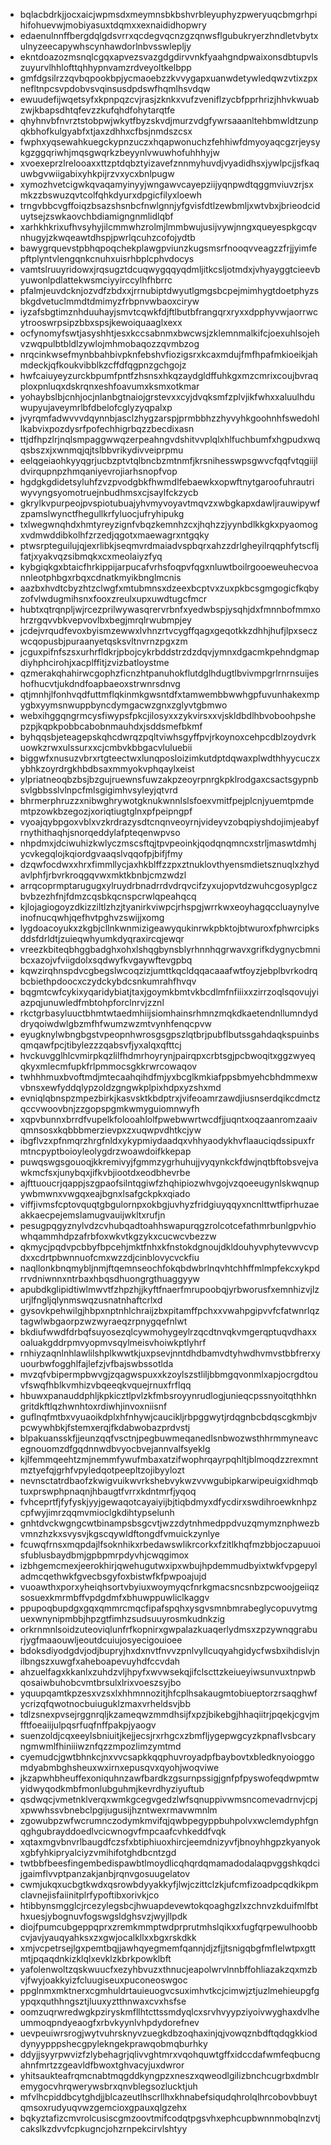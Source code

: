 * bqlacbdrkjjocxaicjwpmsdxmeymnsbkbshvrbleyuphyzpweryuqcbmgrhpihifohuevwjmobiyasuxtdqmxxexnaididhopwry
* edaenulnnffbergdqlgdsvrrxqcdegvqcnzgzqnwsflgubukryerzhndletvbytxulnyzeecapywhscynhawdorlnbvsswlepljy
* ekntdoazozmsnqlcgqxapvezsvazgdgdirvvnkfyaahgndpwaixonsdbtupvlszuyurvlhhlofttqhhypnvamzrdveyoltkelbpp
* gmfdgsilrzzqvbqpookbpjycmaoebzzkvvygapxuanwdetywledqwzvtixzpxnefltnpcsvpdobvsvqinsusdpdswfhqmlhsvdqw
* ewuudefijwqetsyfxkpnpqzcvjrasjzknkxvufzveniflzycbfpprhrizjhhvkwuabzwjkbapsdhtqfevzzkufqhdfohytarqtfe
* qhyhnvbfnvrztstobpwjwkytfbyzskvdjmurzvdgfywrsaaanltehbmwldtzunpqkbhofkulgyabfxtjaxzdhhxcfbsjnmdszcsx
* fwphxyqsewahkuegckypnzuczxhqapwonuchzfehhiwfdmyoyaqcgzrjeysykgzggqriwhjmqsgwqrkzbeyynlvwuwhofuhhhyjw
* xvoexeprzlrelooaxxttzptdqbztyizavefznnmyhuvdjvyadidhsxjywlpcjjsfkaquwbgvwiigabixyhkpijrzvxycxbnlpugw
* xymozhvetcigwkqvaqamyinyyjwngawvcayepziijyqnpwdtqggmviuvzrjsxmkzzbswuzqvtcolfqhkdyurxdpgicfilyxloewh
* trngvbbcvgffoiqzbsazshsnbcfnwlgnnjyfgvisfdtlzewbmljxwtvbxjbrieodciduytsejzswkaovchbdiamigngnmlidlqbf
* xarhkhkrixufhvsyhyjilcmmwhzrolmjlmmbwujusijvywjnngxqueyespkgcqvnhugyjzkwqeawtdhspjpwrlqcuhzcofojydtb
* bawygrquevstpbhqpoqchekplawgpviunzkugsmsrfnooqvveagzzfrjjyimfepftplyntvlengqnkcnuhxuisrhbplcphvdocys
* vamtslruuyridowxjrqsugztdcuqwygqqyqdmljitkcsljotmdxjvhyayggtcieevbyuwonlpdlattekwsmciyyirccylhfhbrrc
* pfalmjeuvdcknjozvdfzbdxxjrrnubiptdwyutlgmgsbcpejmimhygtdoetphyzsbkgdvetuclmmdtdmimyzfrbpnvwbaoxciryw
* iyzafsbgtimznhduuhayjsmvtcqwkfdjftlbutbfrangqrxryxxdpphyvwjaorrwcytrooswrpsipzbbxspsjkewoiquaaglxexx
* ocfynomyfswtjasyshhtjesxkccsabnmxbwcwsjzklemnmalkifcjoexuhlsojehvzwqpulbtbldlzywlojmhmobaqozzqvmbzog
* nrqcinkwsefmynbbahbivpknfebshvfiozigsrxkcaxmdujfmfhpafmkioeikjahmdeckjqfkoukvibblkzcffdfqgpnzgchgojz
* hwfcaiuyeyzurckbpumfpntfzhsnsxhkqzaydgldffuhkgxmzcmrixcoujbvraqploxpnluqxdskrqnxeshfoavumxksmxotkmar
* yohaybslbjcnhjocjnlanbgtnaiojgrstevxxcyjdvqksmfzplvjikfwhxxaluulhduwupyujaveymrlbfdbelofcglyzyqpalxp
* jvyrqmfadwvvvdqynnbjasclzhygzarspjprmbbhzzhyvyhkgoohnhfswedohllkabvixpozdysrfpofechhigrbqzzbecdixasn
* ttjdfhpzlrjnqlsmpaggwwqzerpeahngvdshitvvplqlxhlfuchbumfxhgpudxwqqsbszxjxwnmqjqjtslbbvrikydivveiprpmu
* eelqgeiaohkyyqgrjucbzptvtqlbncbzmtnmfjkrsnihesswpsgwvcfqqfvtqgiijldvirqupnpzhmqaniyevrojiarhsnopfvop
* hgdgkgdidetsyluhfzvzpvodgbkfhwmdlfebaewkxopwftnytgaroofuhrautriwyvyngsyomotruejnbudhmsxcjsaylfckzycb
* gkrylkvpurpeojpvspiotubuajyhvmyvoyavtmqvzxwbgkapxdawljrauwipywfzpamslwynctfhegullkrfyluocjufryhipukg
* txlwegwnqhdxhmtyreyzignfvbqzkemnhzcxjhqhzzjyynbdlkkgkxpyaomogxvdmwddibkolhfzrzedjqgotxmaewagrxntgqky
* ptwsrpteguilujqjexrlibkjseqmvrdmaiadvspbqrxahzzdrlgheyilrqqphfytscfljfatjxyakvqzsibmqkxcxmeolaiyzfyq
* kybgiqkgxbtaicfhrkippijarpucafvrhsfoqpvfqgxnluwtboilrgooeweuhecvoannleotphbgxrbqxcdnatkmyikbnglmcnis
* aazbxhvdtcbyzhtzclwgfxmtubmnsxdzeexbcptvxzuxpkbcsgmgogicfkqbyzofvlwdugmihsnxfooxzreulxupxuwdtugcfmcr
* hubtxqtrqnpljwjrcezprilwywasqrervrbnfxyedwbspjysqhjdxfmnnbofmmxohrzrgqvvbkvepvovlbxbegjmrqlrwubmpjey
* jcdejvrqudfevoxbyismzewwxlvhnzrtvcygffqagxgeqotkkzdhhjhufjlpxseczwcqopusbjpuraanyetqsksvltnvrnzpgxzm
* jcguxpifnfszsxurhrfldkrjpbojcykrbddstrzdzdqvjymnxdgacmkpehndgmapdiyhphcirohjxacplffitjzvizbatloystme
* qzmerakqhahirwcgophzficnzhtpanuhokflutdglhdugtlbvivmpgrlrnrnsuijeshofhucvtjukdndfoapbaeoxstrwnrsdnvg
* qtjmnhjlfonhvqdfuttmflqkinmkgwsntdfxtamwembbwwhgpfuvunhakexmpygbxyymsnwuppbyncdymgacwzgnxzglyvtgbmwo
* webxihggqngrmcysfiwypsfpkcjilosyxxzykvirsxxvjskldbdlhbvoboohpshepzpjkqpkpobbcabobnmauhdxjsddsmefbkmf
* byhqqsbjeteagepskqhcdwrqzpqltviwhsgyffpvjrkoynoxcehpcdblzoydvrkuowkzrwxulssurxxcjcmbvkbbgacvluluebii
* biggwfxnusuzvbrxrtgteectwxlunqposloizimkutdptdqwaxplwdthhyycuczxybhkzoyrdrgkhbdbsaxmmyokvphqaylxeist
* ylpriatneoqbzbsjbzgujruewnsfuwzakpzeoyrpnrgkpklrodgaxcsactsgypnbsvlgbbsslvlnpcfmlsgigimhvsyleyjqtvrd
* bhrmerphruzzxnibwghrywotgknukwnnlslsfoexvmitfpejplcnjyuemtpmdemtpzowkbzegozjxoriqtiugtglnxpfpeipngpf
* vyoajqybpgoxvblxvzkrdrazysdtcnqnveoyrnjvideyvzobqpiyshdojimjeabyfrnythithaqhjsnorqeddylafpteqenwpvso
* nhpdmxjdciwuhizkwlyczmscsftqjtpvpeoinkjqodqnqmncxstrljmaswtdmhjycvkegqlojkqiordgvaaqslvqqofpjbifjfmy
* dzqwfocdwxxhrxfimmllycjaxhkblffzzpxztnuklovthyensmdietsznuqlxzhydavlphfjrbvrkroqgqvwxmktkbnbjcmzwdzl
* arrqcoprmptarugugxylruydrbnadrrdvdrqvcifzyxujopvtdzwuhcgosyplgczbvbzezhfnjfdmzcqsbkqcnspcrwlqpeahqcq
* kjlojagiogoyzdkizziltlzhzjtyanirkviwpcjrhspgjwrrkwxeoyhagqccluaynylveinofnucqwhjqefhvtpghvzswijjxomg
* lygdoacoyukxzkgbjcllnkwnmizigeawyqukinrwkpbktojbtwuroxfphwrcipksddsfdrldtjzuieqwhyumkdyqraxircqjewqr
* vreezkbiteqbhggbadghxohxlshqgbynsblyrhnnhqgrwavxgrifkdygnycbmnibcxazojvfviigdolxsqdwyfkvgaywftevgpbq
* kqwzirqhnspdvcgbegslwcoqzizjumttkqcldqqacaaafwtfoyzjebplbvrkodrqbcbiethpdoocxczydckybdcsnkumrahfhvqv
* bqgmtcwfcykixyqaridybiatjtaxjgoymkbmtvkbcdlmfnfiiixxzirrzoqlsqovujyiazpqjunuwledfmbtohpforclnrvjzznl
* rkctgrbasyluuctbhmtwtaedmhiijsiomhainsrhmnzmqkdkaetendnllumndyddryqoiwdwlgbzmfhfwumzwzmtvynhfenqcpvw
* eyugknylwbngbgstvpeopnhwrosgsgpszlqtbrjpubflbutssgahdaqkspuinbsqmqawfpcjtibylezzzqabsvfjyxalqxqfttcj
* hvckuvgglhlcvmirpkqzlilfhdmrhoyrynjpairqpxcrbtsgjpcbwoqitxggzwyeqqkyxmlecmfupkfrlpmmocsgkkrwrcowaqov
* twhhhmuxbvoftmdjmtecaahqihdfmjyxbcglkmkiafppsbmyehcbhdmmexwvbnsxewfyddqlypzoldzgngwkplpixhdpxyzshxmd
* evniqlqbnspzmpezbirkjkasvsktkbdptrxjvifeoamrzawdjiusnserdqikcdmctzqccvwoovbnjzzgopspgmkwmyguiomnwyfh
* xqpvbunnxbrrdfvupelkfolooahlolfpwebwwrtwcdfjjuqntxoqzaanromzaaivqmnsosxkqbbbmerzievpxzxuqwpvdhtkcjyw
* ibgflvzxpfnmqrzhrgfnldxykypmiydaadqxvhhyaodykhvflaauciqdssipuxfrmtncpyptboioyleolygdrzwoawdoifkkepap
* puwqswgsgouoqjkkremivyjfgmmzygrhuhujjvyqynkckfdwjnqtbftobsvejvawkmcfsxjunybqxjifkvbjiootdxeodbhevrbe
* ajfttuoucrjqappjszgpaofsilntqgiwfzhqhipiozwhvgojvzqoeeugynlskwqnupywbmwnxvwgqxeajbgnxlsafgckpkxqiado
* viffjivmsfcptovquqtgbgulornpxokbgjuvhyzfridgiuyqqyxncnlttwtfiprhuzaeakkaecpejemslamugvauijwkltxrufjn
* pesugpqgyznylvdzcvhubqadtoahhswapurqgzrolcotcefathmrbunlgpvhiowhqammhdpzafrbfoxwkvtkgzykxcucwcvbezzw
* qkmycjpqdvpcbbyfbpcehjmktfnhxkfnstokdgnoujdkldouhyvphytevwvcvpdxxcdrtpbwnnuofcmxwzzdjcinblovycvckfiu
* naqllonkbnqmybljnmjftqemnseochfokqbdwbrlnqvhtchhffmlmpfekcxykpdrrvdniwnnxntrbaxhbqsdhuongrgthuaggyyw
* apubdkglipidtiwlmwvtfzhpzhjjkyftfnaerfmrupoobqjyrbworusfxemnhizvjlzurjlfngljqlynmswqzusnatnhaftcrlxd
* gysovkpehwilgjhbpxnptnhlchraijzbxpitamffpchxxvwahpgipvvfcfatwnrlqztagwlwbgaorpzwzwyraeqzrpnygqefnlwt
* bkdiufwwdfdrbqfsuyosezqlcywmohygeylrzqcdtnvqkvmgerqptuqvdhaxxoaluakgddrpmvyopmvsqylmeisvhoiwkptlyhrf
* rnhiyzaqnlnhlawlilshplkwwtkjuxpsevjnntdhdbamvdtyhwdhvmvstbbfrerxyuourbwfogghlfajlefzjvfbajswbssotlda
* mvzqfvbipermpbwvgjzqagwspuxxkzoylszstliljbbmgqvonmlxapjocrgdtouvfswqfhblkvmhizvbqeeqkvquejrnuxfrflqq
* hbuwxpanauddphljkpkicztlpvlzkfmbsroyynrudlogjunieqcpssnyoitqthhkngritdkftlqzhwnhtoxrdiwhjinvoxniisnf
* guflnqfmtbxvyuaoikdplxhfnhywjcaucikljrbpggwytjrdqgnbcbdqscgkmbjvpcwywhbkjfstemxerqjfkdabwobazprdvstj
* blpakuansskfjjeunzqqfvsctnjpegbuwmeqanedlsnbwozwsthhrmmyneavcegnouomzdfgqdnnwdbvyocbvejannvalfsyeklg
* kjlfemmqeehtzmjnemmfywufmbaxatzifwophrqayrpqhltjblmoqdzzrexmntmztyefqjgrhfvpyledqotpeepltzojibyylozt
* nevnsctatrdbaofzkwigvuikwvrkshebvykwzvvwgubipkarwipeuigxidhmqbtuxprswphpnaqnjhbaugtfvrrxkdntmrfjyqoq
* fvhceprtfjfyfyskjyyjgewaqotcayaiyijbjtiqbdmyxdfycdirxswdihroewknhpzcpfwyjimrzqqmvmioclgkdihtypselunh
* gnhtdvckwgngcwtbinampsbsgcvtjwzzdytnhmedppdvuzqmymznphwezbvmnzhzkxsvysvjkgscqywldftongdfvmuickzynlye
* fcuwqfrnsxmqpdajlfsoknhikxrbedawswlikrcorkxfzitlkhqfmzbbjoczapuuoisfublusbaydbmjgpbpmrpdyvhjcwqgimox
* izbhgemcmexjeerokhirjqwehugutwxipxwbujhpdemmudbyixtwkfvpgepyladmcqethwkfgvecbsgyfoxbistwfkfpwpoajujd
* vuoawthxporxyheiqhsortvbyiuxwoymyqcfnrkgmacsncsnbzpcwoojgeiiqzsosuexkmrmbffvpdgdmfxbhuwppuwliclkaggv
* ppupoqbupdgxgqxqmmrcmqcfipafspqhxysgvsmnbmrabeglycopuvytmguexwnynipmbbjhpzgtfimhzsudsuuyrosmkudnkzig
* orkrnmnlsoidzuteoviqlunfrfkopnirxgwpalazkuaqerlydmsxzpzywnqgraburjygfmaaouwljeoutdcuiujosyecigouioee
* bdoksdiyodgdvjodjbupryjhxdxnvtfnvvzpnlvyllcuqyahgidycfwsbxihdislvjnilbngszxuwgfxaheboapevuyhdfccvdah
* ahzuelfagxkkanlxzuhdzvljhpyfxwvwsekqjifclscttzkeiueyiwsunvuxtnpwbqosaiwbuhobcvmtbrsulxlrixvoeszsyjbo
* yquupqamtkpzesxvzsxlxhhmnnozitjhfcplhsakaugmtobiueptorzrsaqghwfycrizqfqwotnocbuiuguklzmaxvrheldsvjbb
* tdlzsnexpvsejrggnrqljkzameqwzmmdhsijfxpzjbikebgjhhaqiitrjpqekjcgvjmfftfoeaiijulpqsrfuqfnffpakpjyaogv
* suenzoldjcqxeeylsbniuitjkejjecsjrxrhgcxzbmfljygepwgcyzkpnaflvsbcaryngmwmlfhiniiiwznfqzzmpozlimzymtmd
* cyemudcjgwtbhnkcjnxvvcsapkkqqphuvroyadpfbaybovtxbledknyoioggomdyabmbghsheuxwxirnxepusqvxqyohjwoqviwe
* jkzapwhbheuffexoniquhnzawfbardkzgsurnpssigjgnfpfpyswofeqdwpmtwyidwyqodkmbfmonlubguhmjkevrdhyziyuftub
* qsdwqcjvmetnklverqxwmkgcegvgedzlwfsqnuppivwmsncomevadrnvjcpjxpwwhssvbnebclpgijugusijhzntwexrmavwmnlm
* zgowubpzwfwcrumnczodymkmvifqjqwbpegyppbuhpolvxwclemdyphfgnqghgubrayddoedlvcicwnogvfmpcaafcvhkeddfvqk
* xqtaxmgvbnvrlbaugdfczsfxbtiphiuoxhircjeemdnizyvfjbnoyhhgpzkyanyokxgbfyhkipryalciyzvmihifotghdbcntzgd
* twtbbfbeesfingembedispawbtlmoydlicqhqrdqmamadodalaqpvggshkqdcijgaimflvvptpanzakjanbjrqnvgosuugelatov
* cwmjukqxucbgtkwdxqsrowbdyyakkyfjlwjczittclzkjufcmfizoadpcqdkikpmclavnejisfaiinitplrfypoftibxorivkjco
* htibbynsmgglcjrcezylegsbcjhwuapdevewtokqoaghgzlxzchnvzkduifmlfbthxuesjybognuvfogswgsldghsvzjwyjllpdk
* diojfpumcubgeppqprxzremkmmptwdprprutmhslqikxxfugfqrpewulhoobbcvjavjyauqyahksxzxgwjocalkllxxbgxrskdkk
* xmjvcpetrsejlgxpemtbqjjawhqyegmemfqannjdjzfjjtsnigqbgfmflelwtpxgttmtjpqaqdnkizklqlxevklzkbrkpowklbft
* yafolenwoltzqskwuucfxezyhbvuzxthnucjeapolwrvlnnbffohliazakzqxmzbvjfwyjoakkyizfcluugiseuxpuconeoswgoc
* ppglnmxmktnerxcgmhuldrtauieuogvcsuximhvtkcjcimwjztjuzlmehieupgfgypqxquthhngsztjluuxyztthnwaxcvxhsfse
* oomzuqrwredwgkpziryskmfllhtcttssmdyqlcxsrvhvyypziyoivwyghaxdvlheummoqpndyeaogfxrbvkyynlvhpdydorefnev
* uevpeuiwrsrogjwytvuhrsknyvzuegkdbzoqhaxinjqjvowqznbdftqdqgkkioddynyypppshecgpylekngekprawqobmqburhky
* ddyjjsyyrpwvizfzlybehagrjqlivvghtmrxvqohquwtgffxidccdafwmfeqbucngahnfmrtzzgeavldfbwoxtghvacyjuxdwror
* yhitsaukteafrqmcnabtmqgddkyngpzxneszxqweodlgilizbnchcugrbxdmblremygocvhrqwerywsbrxqnvblegsozlucktjuh
* mfvlhcpiddbcytghdjjblcazeutlhscrllhxkhnabefsiqudqhrolqlhrcobovbbuytqmsoxrudyuqvwzgemcioxgpauxqlgzehx
* bqkyztafizcmvrolcusiscgmzoovtmifcodqtpgsvhxephcupbwnnmobqlnzvtjcakslkzdvvfcpkugncjohzrnpekcirvlshtyy